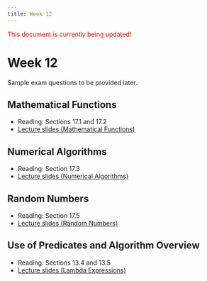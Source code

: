 ```yaml
---
title: Week 12
---
```


<span style="color:red">This document is currently being updated!</span>


# Week 12
Sample exam questions to be provided later.


## Mathematical Functions
* Reading: Sections 17.1 and 17.2
* [Lecture slides (Mathematical Functions)]()

<div align="center">

</div>

## Numerical Algorithms
* Reading: Section 17.3
* [Lecture slides (Numerical Algorithms)]()

<div align="center">

</div>


## Random Numbers
* Reading: Section 17.5
* [Lecture slides (Random Numbers)]()

<div align="center">

</div>


## Use of Predicates and Algorithm Overview
* Reading: Sections 13.4 and 13.5
* [Lecture slides (Lambda Expressions)]()

<div align="center">

</div>


